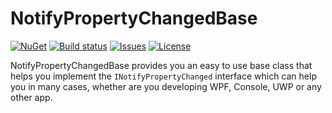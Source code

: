 # NotifyPropertyChangedBase
[![NuGet](https://img.shields.io/nuget/v/NotifyPropertyChangedBase.svg)](https://www.nuget.org/packages/NotifyPropertyChangedBase/)
[![Build status](https://ci.appveyor.com/api/projects/status/jc9gcr4gldjr8nq6?svg=true)](https://ci.appveyor.com/project/bramborman/NotifyPropertyChangedBase)
[![Issues](https://img.shields.io/github/issues/bramborman/NotifyPropertyChangedBase.svg)](https://github.com/bramborman/NotifyPropertyChangedBase/issues)
[![License](https://img.shields.io/badge/license-MIT-blue.svg)](LICENSE.md)

NotifyPropertyChangedBase provides you an easy to use base class that helps you implement the `INotifyPropertyChanged` interface which can help you in many cases, whether are you developing WPF, Console, UWP or any other app.